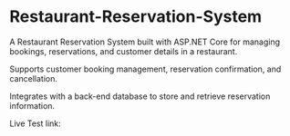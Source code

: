 # Restaurant-Reservation-System
A Restaurant Reservation System built with ASP.NET Core for managing bookings, reservations, and customer details in a restaurant.

Supports customer booking management, reservation confirmation, and cancellation.

Integrates with a back-end database to store and retrieve reservation information.

Live Test link: 
